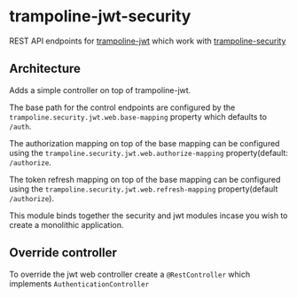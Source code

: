 # trampoline-jwt-security

REST API endpoints for [trampoline-jwt](../trampoline-jwt) which work with [trampoline-security](../trampoline-security)

## Architecture

Adds a simple controller on top of trampoline-jwt.

The base path for the control endpoints are configured by the `trampoline.security.jwt.web.base-mapping` property which defaults to `/auth`.

The authorization mapping on top of the base mapping can be configured using the `trampoline.security.jwt.web.authorize-mapping` property(default: `/authorize`.

The token refresh mapping on top of the base mapping can be configured using the `trampoline.security.jwt.web.refresh-mapping` property(default `/authorize`).

This module binds together the security and jwt modules incase you wish to create a monolithic application.

## Override controller

To override the jwt web controller create a `@RestController` which implements `AuthenticationController`